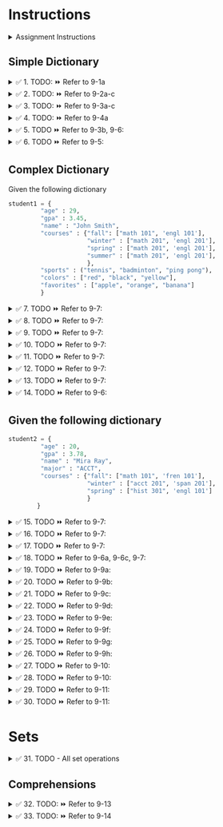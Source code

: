 # Instructions


<details>
  <summary>
    Assignment Instructions
  </summary>

- In replit under bonuses folder -> Create a file named exam2bonus3.py
- In that file, create a function called all_todos() - use pass keyword in the function body for now
- Create a function for each todo for example TODO 1 will be in todo1()
- Call todo1() in all_todos() after the pass keyword
- Import the bonuses/exam2bonus3 module in main. Call all_todos() in main.py
- As you complete each todo, comment out the function call to that todo
- You may use the default print statement or suchi_print
</details>


## Simple Dictionary

<details>
  <summary>
    ✅ 1. TODO: ⏩ Refer to 9-1a
  </summary>

  Create an empty dictionary and print it
</details>


<details>
  <summary>
    ✅ 2. TODO: ⏩ Refer to 9-2a-c
  </summary>

  Create a dictionary with following values using all the three methods and print it

  code -> "101"  
  title -> "Twilight"  
  price -> 25.99  
  copies -> 5
</details>


<details>
  <summary>
    ✅ 3. TODO: ⏩ Refer to 9-3a-c
  </summary>

  In the above created dictionary, find the value using the user input key, without raising an exception 

  ```python
  # 3. @TODO3a-c: Access dictionary values given the key
  key = input("Enter the key to access value: ")

  # a. Using exception handling


  # b. Using IF statement


  # c. Using the method

  ```
</details>


<details>
  <summary>
    ✅ 4. TODO: ⏩ Refer to 9-4a
  </summary>
  Change the book title to - Eclipse
</details>


<details>
  <summary>
    ✅ 5. TODO ⏩ Refer to 9-3b, 9-6:
  </summary>

  - Delete dictionary element at user-specified key
  - Without raising an exception
  - Hint: Use in operator to check if key exists

  ```python
  key = input("Enter the key to delete its value: ")
  ```
</details>


<details>
  <summary>
    ✅ 6. TODO ⏩ Refer to 9-5:
  </summary>
  Print how many data elements (key/value pairs) are there in your dictionary
</details>


## Complex Dictionary
Given the following dictionary
```python
student1 = {
         "age" : 29,
         "gpa" : 3.45,
         "name" : "John Smith",
         "courses" : {"fall": ["math 101", 'engl 101'],
                      "winter" : ["math 201", 'engl 201'],
                      "spring" : ["math 201", 'engl 201'],
                      "summer" : ["math 201", 'engl 201'],
                      },
         "sports" : ("tennis", "badminton", "ping pong"),
         "colors" : ["red", "black", "yellow"],
         "favorites" : ["apple", "orange", "banana"]
         }
```


<details>
  <summary>
    ✅ 7. TODO ⏩ Refer to 9-7:
  </summary>

Print the name and age of the student like this

NAME: John Smith  
AGE: 29  
</details>


<details>
  <summary>
    ✅ 8. TODO ⏩ Refer to 9-7:
  </summary>
  
  Print the colors of the student each in one line, must look like this  
  red  
  black  
  yellow
</details>


<details>
  <summary>
    ✅ 9. TODO ⏩ Refer to 9-7:
  </summary>

  Print the courses taken by the student in fall, like this  
  
  MATH 101  
  ENGL 101
</details>


<details>
  <summary>
    ✅ 10. TODO ⏩ Refer to 9-7:
  </summary>
  Change the student's age to 19
</details>


<details>
  <summary>
    ✅ 11. TODO ⏩ Refer to 9-7:
  </summary>
  Add pear to the student's favorite fruits (you may add at the end)
</details>


<details>
  <summary>
    ✅ 12. TODO ⏩ Refer to 9-7:
  </summary>
  Register student for acct 101 in Fall
</details>

<details>
  <summary>
    ✅ 13. TODO ⏩ Refer to 9-7:
  </summary>
  Drop student from math 201 in winter
</details>


<details>
  <summary>
    ✅ 14. TODO ⏩ Refer to 9-6:
  </summary>

  Drop student from math 101 in winter (Yes, student is not enrolled in math 101)  
  So, use exception handling or use `in` before attempting to delete
</details>


## Given the following dictionary
```python
student2 = {
         "age" : 20,
         "gpa" : 3.78,
         "name" : "Mira Ray",
         "major" : "ACCT",
         "courses" : {"fall": ["math 101", 'fren 101'],
                      "winter" : ["acct 201", 'span 201'],
                      "spring" : ["hist 301", 'engl 101']
                      }
        }
```


<details>
  <summary>
    ✅ 15. TODO ⏩ Refer to 9-7:
  </summary>
  Add pink as one of the favorite colors (colors must be a list)
</details>


<details>
  <summary>
    ✅ 16. TODO ⏩ Refer to 9-7:
  </summary>
  Add pickleball and volleyball as the student's sports (sports must be a tuple)
</details>


<details>
  <summary>
    ✅ 17. TODO ⏩ Refer to 9-7:
  </summary>
  Add two courses for this student for summer - engl 202 and span 304
</details>


<details>
  <summary>
    ✅ 18. TODO ⏩ Refer to 9-6a, 9-6c, 9-7:
  </summary>
  
  Write a statement to delete the student's favorite fruits   
  
  💡 Hint:
  - key doesn't exist for this student, so you must
  - check if key is present using in operator
  - then write the del statement
</details>


<details>
  <summary>
    ✅ 19. TODO ⏩ Refer to 9-9a:
  </summary>
  Create a copy of dictionary student2 and call it student3
</details>


<details>
  <summary>
    ✅ 20. TODO ⏩ Refer to 9-9b:
  </summary>
  Delete the elements of student3 (but keep the dictionary)
</details>


<details>
  <summary>
    ✅ 21. TODO ⏩ Refer to 9-9c:
  </summary>
  Get the favorite fruits of student2 without raising an exception. Don't use the IF statement.
</details>


<details>
  <summary>
    ✅ 22. TODO ⏩ Refer to 9-9d:
  </summary>
  Using ONE statement with update() method, change the gpa of student2 to 3.84 and add new key cwid as 30088999
</details>


<details>
  <summary>
    ✅ 23. TODO ⏩ Refer to 9-9e:
  </summary>
  Print all the dictionary's keys and associated values of the student1 dictionary
</details>


<details>
  <summary>
    ✅ 24. TODO ⏩ Refer to 9-9f:
  </summary>
  Print the keys of student2 dictionary
</details>


<details>
  <summary>
    ✅ 25. TODO ⏩ Refer to 9-9g:
  </summary>
  Print just the values of student1
</details>


<details>
  <summary>
    ✅ 26. TODO ⏩ Refer to 9-9h:
  </summary>
  Delete major and its value from the student2 dictionary - use a method (not del statement)
</details>


<details>
  <summary>
    ✅ 27. TODO ⏩ Refer to 9-10:
  </summary>
  Pickle the dictionary student1 and save it in file named student1.txt
</details>


<details>
  <summary>
    ✅ 28. TODO ⏩ Refer to 9-10:
  </summary>
  Pickle the dictionary student2 and save it in file named student2.txt
</details>


<details>
  <summary>
    ✅ 29. TODO ⏩ Refer to 9-11:
  </summary>
  Unpickle student1.txt and print that dictionary
</details>


<details>
  <summary>
    ✅ 30. TODO ⏩ Refer to 9-11:
  </summary>
  Unpickle student2.txt and print that dictionary
</details>


# Sets

<details>
  <summary>
    ✅ 31. TODO - All set operations
  </summary>

  1. Create an empty set named honor_roll_students  
  ⏩ Refer to 9-12-1

  2. Create a set named comp_sci_students with values John, Jimmy, Reagan, Keenan, Timmy, Jonathan  
  ⏩ Refer to 9-12-2a
  3. Create a set named comp_sci_students2 with the list given below  
names = ["Mary", "Priya", "Anna", "Christina", "Karen", "Michelle"]  
⏩ Refer to 9-12-2b
4. Add elements of comp_sci_students2 to comp_sci_students  
⏩ Refer to 9-12-4b1
5. Create a tuple named t_students with four names of your choice - ⏩ Refer to 7-27c, and add the elements of t_students to the set comp_sci_students  
⏩ Refer to 9-12-4b2
6. Add the first five students of the list below to the honor_roll_students set you created in 1. 💡 Hint: slice the list and then use the update method  
list1 = ["Jonathan", "Jeremy", "Tiffany", "Malachi", "Keenan", "Peter", "Daniel"]
7. Add a student Brittany to both comp_sci_students and honor_roll_students (in two statements)  
⏩ Refer to 9-12-4a
8. Write statements for two different ways to remove John from honor_roll_students. Comment out the one that is raising an exception.  
⏩ Refer to 9-12-4c,4d
### Set Operations:
9. Print the computer science students that are also in the honor roll  
⏩ Refer to 9-12-8
10. Get all the students from both computer science and honor roll sets, in a set and print it  
⏩ Refer to 9-12-7
11. Print the computer science students that are not in the honor roll  
⏩ Refer to 9-12-9
12. Print the honor roll students that are not computer science students  
⏩ Refer to 9-12-9
13. Print all the students in both the lists, except for those who are both computer science students and in the honor roll  
⏩ Refer to 9-12-10
</details>


## Comprehensions

<details>
  <summary>
    ✅ 32. TODO: ⏩ Refer to 9-13
  </summary>
  
  From the list given, create a set with elements that are > 25 - using set comprehension  
  my_list = [25, 45, 56, 23, 17, 34, 33, 67, 20, 22, 78]
</details>


<details>
  <summary>
    ✅ 33. TODO: ⏩ Refer to 9-14
  </summary>

  Given the dictionary of products and prices in pounds
- Create another dictionary with products and prices in dollars rounded to two decimal places (Hint: Use round())
- The conversion rate is the variable pound_to_dollar
- Use dictionary comprehension

```python
# Given the dictionary of products and prices in pounds, create another dictionary with products and prices in dollars rounded to two decimal places

old_price = {'milk': 0.78, 'coffee': 1.9, 'bread': 1.7, 'eggs': 2.5}
pound_to_dollar = 1.32
```

</details>

